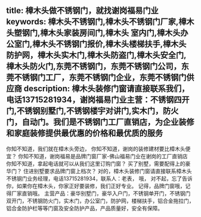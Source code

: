 title: 樟木头做不锈钢门，就找谢岗福易门业
keywords: 樟木头不锈钢门,樟木头不锈钢门厂家,樟木头塑钢门,樟木头家装房间门,樟木头 室内门,樟木头办公室门,樟木头不锈钢门报价,樟木头楼梯扶手,樟木头防护网，樟木头实木门,樟木头防盗门,樟木头安全门,樟木头防火门,东莞不锈钢门，东莞不锈钢门公司，东莞不锈钢门工厂，东莞不锈钢门企业，东莞不锈钢门供应商
description: 樟木头装修门窗请直接联系我们，电话13715281934，谢岗福易门业主营：不锈钢四开门,不锈钢别墅门,不锈钢楼宇对讲门,实木门，防火门，自动门。我们是不锈钢门工厂直销店，为企业装修和家庭装修提供最优惠的价格和最优质的服务
---
你知不知道，我们就在樟木头旁边，
你知不知道，谢岗的装修建材要比樟木头便宜？
你知不知道，谢岗福易是品牌门窗厂家-佛山福易门业在谢岗的工厂直销店
你知不知道，拿起电话就可以从我们这里订购门窗？
买了别墅，需要配得上的豪华门？
住进别墅要求品牌门窗上档次？
对的，樟木头装修门窗请直接联系樟木头不锈钢门业务经理，电话13715281934，联系人：老表，
哦，
对不起，忘了告诉你，如果你在樟木头，你家正好要装修，我们正好专业。
记得，品牌门窗哦，记得厂家直销哦。
主营产品：豪华别墅门，豪华入户门，不锈钢单开门，不锈钢门双开门，不锈钢防火门，实木门，办公室门，防护网，楼梯扶手，铝合金拖拉门，铝合金防护栏等等门窗及安全防护产品，产品质量好，安全有保障。
